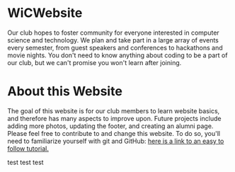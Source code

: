 # WiCWebsite
Our club hopes to foster community for everyone interested in computer science and technology. 
We plan and take part in a large array of events every semester, from guest speakers and 
conferences to hackathons and movie nights. You don't need to know anything about coding to
be a part of our club, but we can't promise you won't learn after joining. 

# About this Website
The goal of this website is for our club members to learn website basics, and therefore has
many aspects to improve upon. Future projects include adding more photos, updating the footer,
and creating an alumni page. Please feel free to contribute to and change this website. To do
so, you'll need to familiarize yourself with git and GitHub: [here is a link to an easy to follow
tutorial.](https://guides.github.com/activities/hello-world/) 


test test test

